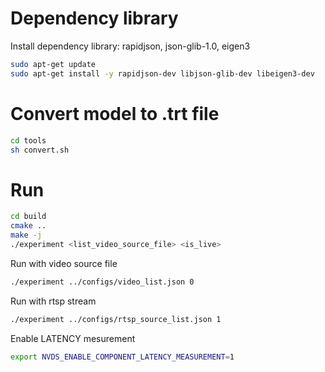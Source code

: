 # Dependency library

Install dependency library: rapidjson, json-glib-1.0, eigen3
```bash
sudo apt-get update
sudo apt-get install -y rapidjson-dev libjson-glib-dev libeigen3-dev
```

# Convert model to .trt file

```bash
cd tools
sh convert.sh
```
# Run

```bash
cd build
cmake ..
make -j
./experiment <list_video_source_file> <is_live>
```

Run with video source file
```bash
./experiment ../configs/video_list.json 0
```
Run with rtsp stream 

```bash
./experiment ../configs/rtsp_source_list.json 1
```

Enable LATENCY mesurement

```bash
export NVDS_ENABLE_COMPONENT_LATENCY_MEASUREMENT=1
```

